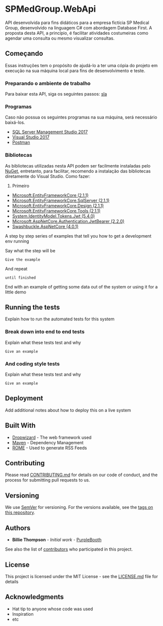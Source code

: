 # SPMedGroup.WebApi
API desenvolvida para fins didáticos para a empresa fictícia SP Medical Group, desenvolvido na linguagem C# com abordagem Database First. A proposta desta API, a princípio, é facilitar atividades costumeiras como agendar uma consulta ou mesmo visualizar consultas.

## Começando

Essas instruções tem o propósito de ajudá-lo a ter uma cópia do projeto em execução na sua máquina local para fins de desenvolvimento e teste.

### Preparando o ambiente de trabalho

Para baixar esta API, siga os seguintes passos:
[sla](https://drive.google.com/file/d/1Zz6ItuTGNVCmiuu4XFGsVw3S0GNt-1fR/view?usp=sharing)
### Programas
Caso não possua os seguintes programas na sua máquina, será necessário baixá-los.
- [SQL Server Management Studio 2017](https://www.microsoft.com/pt-br/sql-server/sql-server-downloads)
- [Visual Studio 2017](https://visualstudio.microsoft.com/pt-br/vs/community/)
- [Postman](https://www.getpostman.com/downloads/)

### Bibliotecas
As bibliotecas utilizadas nesta API podem ser facilmente instaladas pelo [NuGet](https://www.nuget.org/), entretanto, para facilitar, recomendo a instalação das bibliotecas diretamente do Visual Studio.
Como fazer:
1. Primeiro
- [Microsoft.EntityFrameworkCore (2.1.1)](https://www.nuget.org/packages/Microsoft.EntityFrameworkCore/2.1.1/)
- [Microsoft.EntityFrameworkCore.SqlServer (2.1.1)](https://www.nuget.org/packages/Microsoft.EntityFrameworkCore.SqlServer/2.1.1) 
- [Microsoft.EntityFrameworkCore.Design (2.1.1)](https://www.nuget.org/packages/Microsoft.EntityFrameworkCore.Design/2.1.1)
- [Microsoft.EntityFrameworkCore.Tools (2.1.1)](https://www.nuget.org/packages/Microsoft.EntityFrameworkCore.Tools/2.1.1)
- [System.IdentityModel.Tokens.Jwt (5.4.0)](https://www.nuget.org/packages/System.IdentityModel.Tokens.Jwt/)
- [Microsoft.AspNetCore.Authentication.JwtBearer (2.2.0)](https://www.nuget.org/packages/Microsoft.AspNetCore.Authentication.JwtBearer/2.2.0)
- [Swashbuckle.AspNetCore (4.0.1)](https://www.nuget.org/packages/Swashbuckle.AspNetCore/4.0.1)


A step by step series of examples that tell you how to get a development env running

Say what the step will be

```
Give the example
```

And repeat

```
until finished
```

End with an example of getting some data out of the system or using it for a little demo

## Running the tests

Explain how to run the automated tests for this system

### Break down into end to end tests

Explain what these tests test and why

```
Give an example
```

### And coding style tests

Explain what these tests test and why

```
Give an example
```

## Deployment

Add additional notes about how to deploy this on a live system

## Built With

* [Dropwizard](http://www.dropwizard.io/1.0.2/docs/) - The web framework used
* [Maven](https://maven.apache.org/) - Dependency Management
* [ROME](https://rometools.github.io/rome/) - Used to generate RSS Feeds

## Contributing

Please read [CONTRIBUTING.md](https://gist.github.com/PurpleBooth/b24679402957c63ec426) for details on our code of conduct, and the process for submitting pull requests to us.

## Versioning

We use [SemVer](http://semver.org/) for versioning. For the versions available, see the [tags on this repository](https://github.com/your/project/tags). 

## Authors

* **Billie Thompson** - *Initial work* - [PurpleBooth](https://github.com/PurpleBooth)

See also the list of [contributors](https://github.com/your/project/contributors) who participated in this project.

## License

This project is licensed under the MIT License - see the [LICENSE.md](LICENSE.md) file for details

## Acknowledgments

* Hat tip to anyone whose code was used
* Inspiration
* etc


